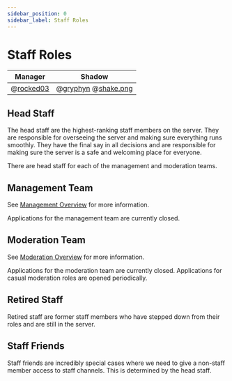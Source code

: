 ```yaml
---
sidebar_position: 0
sidebar_label: Staff Roles
---
```


# Staff Roles

| Manager                         | Shadow                                                           |
| ------------------------------- | ---------------------------------------------------------------- |
| @[rocked03](204778476102877187) | @[gryphyn](425133411837935628) @[shake.png](1034384071415050300) |

## Head Staff

The head staff are the highest-ranking staff members on the server. They are responsible for overseeing the server and making sure everything runs smoothly. They have the final say in all decisions and are responsible for making sure the server is a safe and welcoming place for everyone.

There are head staff for each of the management and moderation teams.

## Management Team

See [Management Overview](../../#staff-structure) for more information.

Applications for the management team are currently closed.

## Moderation Team

See [Moderation Overview](../../../moderation/#staff-structure) for more information.

Applications for the moderation team are currently closed. Applications for casual moderation roles are opened periodically.

## Retired Staff

Retired staff are former staff members who have stepped down from their roles and are still in the server.

## Staff Friends

Staff friends are incredibly special cases where we need to give a non-staff member access to staff channels. This is determined by the head staff.
